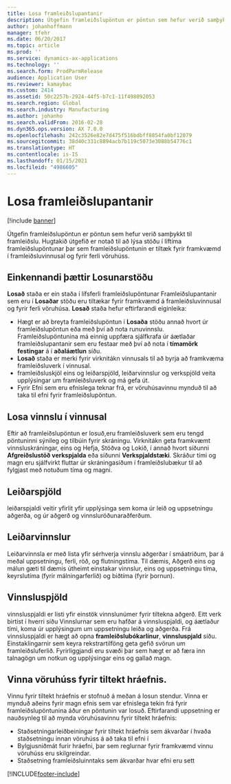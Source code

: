 ```yaml
---
title: Losa framleiðslupantanir
description: Útgefin framleiðslupöntun er pöntun sem hefur verið samþykkt til framleiðslu. Hugtakið útgefið er notað til að lýsa stöðu í líftíma framleiðslupöntunar þar sem framleiðslupöntunin er tiltæk fyrir framkvæmd í framleiðsluvinnusal og fyrir ferli vöruhúss.
author: johanhoffmann
manager: tfehr
ms.date: 06/20/2017
ms.topic: article
ms.prod: ''
ms.service: dynamics-ax-applications
ms.technology: ''
ms.search.form: ProdParmRelease
audience: Application User
ms.reviewer: kamaybac
ms.custom: 2414
ms.assetid: 50c2257b-2924-44f5-b7c1-11f498092053
ms.search.region: Global
ms.search.industry: Manufacturing
ms.author: johanho
ms.search.validFrom: 2016-02-28
ms.dyn365.ops.version: AX 7.0.0
ms.openlocfilehash: 242c3526e82e7d475f516bdbff8854fa0bf12079
ms.sourcegitcommit: 38d40c331c8894acb7b119c5073e3088b54776c1
ms.translationtype: HT
ms.contentlocale: is-IS
ms.lasthandoff: 01/15/2021
ms.locfileid: "4986605"
---
```

# <a name="release-production-orders"></a>Losa framleiðslupantanir

[!include [banner](../includes/banner.md)]

Útgefin framleiðslupöntun er pöntun sem hefur verið samþykkt til framleiðslu. Hugtakið útgefið er notað til að lýsa stöðu í líftíma framleiðslupöntunar þar sem framleiðslupöntunin er tiltæk fyrir framkvæmd í framleiðsluvinnusal og fyrir ferli vöruhúss. 

<a name="characteristics-of-the-released-state"></a>Einkennandi þættir Losunarstöðu
-------------------------------------

**Losað** staða er ein staða í lífsferli framleiðslupöntunar Framleiðslupantanir sem eru í **Losaðar** stöðu eru tiltækar fyrir framkvæmd á framleiðsluvinnusal og fyrir ferli vöruhúsa. **Losað** staða hefur eftirfarandi eiginleika:

-   Hægt er að breyta framleiðslupöntun í **Losaða** stöðu annað hvort úr framleiðslupöntun eða með því að nota runuvinnslu. Framleiðslupöntunina má einnig uppfæra sjálfkrafa úr áætlaðar framleiðslupantanir sem eru festaar með því að nota í **tímamörk festingar** á í **aðaláætlun** síðu.
-   **Losað** staða er merki fyrir virknitákn vinnusals til að byrja að framkvæma framleiðsluverk í vinnusal.
-   framleiðsluskjöl eins og leiðarspjöld, leiðarvinnslur og verkspjöld veita upplýsingar um framleiðsluverk og má gefa út.
-   Fyrir Efni sem eru efnislega teknar frá, er  vöruhúsavinnu mynduð til að taka til efni fyrir framleiðslupöntun.

## <a name="releasing-jobs-to-the-shop-floor"></a>Losa vinnslu í vinnusal
Eftir að framleiðslupöntun er losuð,eru framleiðsluverk sem eru tengd pöntuninni sýnileg og tilbúin fyrir skráningu. Virknitákn geta framkvæmt vinnsluskráningar, eins og Hefja, Stöðva og Lokið, í annað hvort síðunni **Afgreiðslustöð verkspjalda** eða síðunni **Verkspjaldstæki**. Skráður tími og magn eru sjálfvirkt fluttar úr skráningasíðum í framleiðslubækur til að fylgjast með notuðum tíma og magni.

## <a name="route-cards"></a>Leiðarspjöld
leiðarspjaldi veitir yfirlit yfir upplýsinga sem koma úr leið og uppsetningu aðgerða, og úr aðgerð og vinnsluröðunaraðferðum.

## <a name="route-jobs"></a>Leiðarvinnslur
Leiðarvinnsla er með lista yfir sérhverja vinnslu aðgerðar í smáatriðum, þar á meðal uppsetningu, ferli, röð, og flutningstíma. Til dæmis, Aðgerð eins og málun gæti til dæmis útheimt einstakar vinnslur, eins og uppsetningu tíma, keyrslutíma (fyrir málningarferlið) og biðtíma (fyrir þornun).

## <a name="job-cards"></a>Vinnsluspjöld
vinnsluspjaldi er listi yfir einstök vinnslunúmer fyrir tiltekna aðgerð. Eitt verk birtist í hverri síðu Vinnslurnar sem eru hafðar á vinnsluspjaldi, og áætlaður tími, koma úr upplýsingum um uppsetningu leiða og aðgerða. Frá vinnsluspjaldi er hægt að opna **framleiðslubókarlínur**, **vinnsluspjald** síðu. Einstaklingarnir sem keyra rekstrartilföng geta gefið svörun um framleiðsluferlið. Fyrirliggjandi eru svæði þar sem hægt er að færa inn talnagögn um notkun og upplýsingar eins og gallað magn.

## <a name="warehouse-work-for-raw-material-picking"></a>Vinna vöruhúss fyrir tiltekt hráefnis.
Vinnu fyrir tiltekt hráefnis er stofnuð á meðan á losun stendur. Vinna er mynduð aðeins fyrir magn efnis sem var efnislega tekin frá fyrir framleiðslupöntunina áður en pöntunin var losuð. Eftirfarandi uppsetning er nauðsynleg til að mynda vöruhúsavinnu fyrir tiltekt hráefnis:

-   Staðsetningarleiðbeiningar fyrir tiltekt hráefnis sem ákvarðar í hvaða staðsetningu innan vöruhúss á að taka til efni í
-   Bylgjusniðmát furir hráefni, þar sem reglurnar fyrir framkvæmd vinnu vöruhúss eru skilgreindar.
-   Staðsetning framleiðsluinntaks sem ákvarðar hvar efni eru sett






[!INCLUDE[footer-include](../../includes/footer-banner.md)]